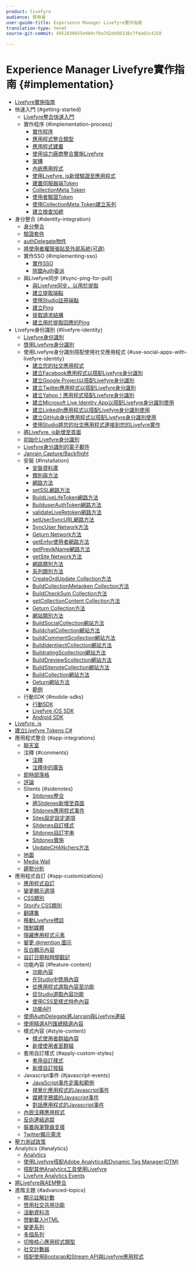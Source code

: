 ```yaml
---
product: livefyre
audience: 使用者
user-guide-title: Experience Manager Livefyre實作指南
translation-type: tm+mt
source-git-commit: 4952830655e904cfba7d2dd98338c7fda02c4250

---
```



# Experience Manager Livefyre實作指南 {#implementation}

+ [Livefyre實施指南](home.md)
+ 快速入門 {#getting-started}
   + [Livefyre整合快速入門](c-getting-started/c-getting-started.md)
   + 實作程序 {#implementation-process}
      + [實作程序](c-getting-started/c-implementation-process/c-implementation-process.md)
      + [應用程式整合類型](c-getting-started/c-implementation-process/c-app-integration-types.md)
      + [應用程式建置](c-getting-started/designer-app-implementation.md)
      + [使用協力廠商整合實施Livefyre](c-app-integrations/implement-livefyre-3rd-party.md)
      + [架構](c-getting-started/c-implementation-process/c-architecture.md)
      + [內嵌應用程式](c-getting-started/c-implementation-process/c-using-livefyre.js-to-create-customize-and-use-apps-on-your-site.md)
      + [使用Livefyre. js新增驗證至應用程式](c-getting-started/c-implementation-process/c-add-authetication-to-an-app-using-livefyre.js.md)
      + [建置伺服器端Token](c-getting-started/c-implementation-process/c-build-server-side-tokens.md)
      + [CollectionMeta Token](c-getting-started/c-implementation-process/c-collectionmeta-tokent.md)
      + [使用者驗證Token](c-getting-started/c-implementation-process/c-user-auth-token.md)
      + [使用CollectionMeta Token建立系列](t-create-a-collectionmeta-token.md)
      + [建立檢查加總](c-creating-a-checksum.md)
+ 身分整合 {#identity-integration}
   + [身分整合](t-about-identity-integration/t-about-identity-integration.md)
   + [驗證套件](t-about-identity-integration/c-authorization-package.md)
   + [authDelegate物件](t-about-identity-integration/c-building-an-auth-delegate.md)
   + [將使用者權限張貼至外部系統(可選)](t-about-identity-integration/c-posting-user-permissions-to-external-systems.md)
   + 實作SSO {#implementing-sso}
      + [實作SSO](t-about-identity-integration/c-implementing-sso/c-implementing-sso.md)
      + [除錯Auth委派](t-about-identity-integration/c-implementing-sso/c-debugging-auth.md)
   + 與Livefyre同步 {#sync-ping-for-pull}
      + [與Livefyre同步，以用於提取](t-about-identity-integration/t-sync-with-livefyre-using-ping-for-pull/t-sync-with-livefyre-using-ping-for-pull.md)
      + [建立提取端點](t-about-identity-integration/t-sync-with-livefyre-using-ping-for-pull/t-build-the-pull-endpoint.md)
      + [使用Studio註冊端點](t-about-identity-integration/t-sync-with-livefyre-using-ping-for-pull/c-register-the-endpoint-with-studio.md)
      + [建立Ping](t-about-identity-integration/t-sync-with-livefyre-using-ping-for-pull/t-build-the-ping.md)
      + [提取請求結構](t-about-identity-integration/t-sync-with-livefyre-using-ping-for-pull/t-pull-request-structure.md)
      + [建立用於提取回應的Ping](t-about-identity-integration/t-sync-with-livefyre-using-ping-for-pull/c-build-the-ping-for-pull-response.md)
+ Livefyre身份識別 {#livefyre-identity}
   + [Livefyre身份識別](c-livefyre-identity-comp/c-livefyre-identity-comp.md)
   + [啓用Livefyre身分識別](c-livefyre-identity-comp/t-enable-livefyre-identity.md)
   + 使用Livefyre身分識別搭配使用社交應用程式 {#use-social-apps-with-livefyre-identity}
      + [建立您的社交應用程式](c-livefyre-identity-comp/t-create-your-social-apps.md)
      + [建立Facebook應用程式以搭配Livefyre身分識別](c-livefyre-identity-comp/t-create-a-facebook-app-for-use-with-livefyre-identity.md)
      + [建立Google Project以搭配Livefyre身分識別](c-livefyre-identity-comp/t-create-a-google-project-for-use-with-livefyre-identity.md)
      + [建立Twitter應用程式以搭配Livefyre身分識別](c-livefyre-identity-comp/t-create-a-twitter-app-for-use-with-livefyre-identity.md)
      + [建立Yahoo！應用程式搭配Livefyre身分識別](c-livefyre-identity-comp/t-create-a-yahoo-app-for-use-with-livefyre-identity.md)
      + [建立Microsoft Live Identity App以搭配Livefyre身分識別使用](c-livefyre-identity-comp/t-create-a-microsoft-live-id-app-for-use-with-livefyre-identity.md)
      + [建立LinkedIn應用程式以搭配Livefyre身分識別使用](c-livefyre-identity-comp/t-create-a-linkedin-app-for-use-with-livefyre-identity.md)
      + [建立GitHub身分應用程式以搭配Livefyre身分識別使用](c-livefyre-identity-comp/c-create-a-github-identity.md)
      + [使用Studio將您的社交應用程式連接到您的Livefyre實作](c-livefyre-identity-comp/t-using-studio-to-connect-your-social-apps-to-your-livefyre-implementation.md)
   + [將Livefyre. js新增至頁面](c-livefyre-identity-comp/t-add-livefyre.js-to-the-page.md)
   + [初始化Livefyre身分識別](c-livefyre-identity-comp/t-initialize-livefyre-identity.md)
   + [Livefyre身分識別的電子郵件](c-livefyre-identity-comp/c-emails-for-livefyre-identity.md)
   + [Janrain Capture/Backflight](c-livefyre-identity-comp/c-janrain-capture-backplane-comp.md)
   + 安裝 {#installation}
      + [安裝資料庫](c-installing-libraries/c-installing-libraries.md)
      + [類別與方法](c-installing-libraries/c-methods-livefyre.md)
      + [網路方法](c-installing-libraries/c-network-methods.md)
      + [setSSL網路方法](c-installing-libraries/r-setssl-method.md)
      + [BuildLiveLifeToken網路方法](c-installing-libraries/r-buildlivefyretoken-method.md)
      + [BuilduserAuthToken網路方法](c-installing-libraries/r-builduserauthtoken-method.md)
      + [validateLiveRetoken網路方法](c-installing-libraries/c-validatelivefyretoken-network-method.md)
      + [setUserSyncURL網路方法](c-installing-libraries/r-setusersyncurl-method.md)
      + [SyncUser Network方法](c-installing-libraries/r-syncuser-method.md)
      + [Geturn Network方法](c-installing-libraries/r-geturn-method.md)
      + [getEnfor使用者網路方法](c-installing-libraries/r-geturnforuser-method.md)
      + [getPrevikName網路方法](c-installing-libraries/r-getnetworkname-method.md)
      + [getSite Network方法](c-installing-libraries/r-getsite-method.md)
      + [網路類別方法](c-installing-libraries/c-network-class-methods.md)
      + [系列類別方法](c-installing-libraries/c-collection-methods.md)
      + [CreateOrdUpdate Collection方法](c-installing-libraries/r-createorupdate-collection-method.md)
      + [BuildCollectionMetaoken Collection方法](c-installing-libraries/r-buildcollectionmetatoken-collection-method.md)
      + [BuildCheckSum Collection方法](c-installing-libraries/r-buildchecksum-collection-method.md)
      + [getCollectionContent Collection方法](c-installing-libraries/t-getcollectioncontent-collection-method.md)
      + [Geturn Collection方法](c-installing-libraries/r-geturn-collection-method.md)
      + [網站類別方法](c-installing-libraries/c-site-methods.md)
      + [BuildSocialCollection網站方法](c-installing-libraries/r-buildblogcollection-site-method.md)
      + [BuildchatCollection網站方法](c-installing-libraries/r-buildchatcollection-site-method.md)
      + [buildCommentScollection網站方法](c-installing-libraries/r-buildcommentscollection-site-method.md)
      + [BuildIdentijectCollection網站方法](c-installing-libraries/r-buildcountingcollection-site-method.md)
      + [BuildratingScollection網站方法](c-installing-libraries/r-buildratingscollection-site-method.md)
      + [BuildDreviewScollection網站方法](c-installing-libraries/r-buildreviewscollection-site-method.md)
      + [BuildSitenoteCollection網站方法](c-installing-libraries/r-buildsitenotescollection-site-method.md)
      + [BuildCollection網站方法](c-installing-libraries/r-buildcollection-site-method.md)
      + [Geturn網站方法](c-installing-libraries/r-geturn-site-method.md)
      + [範例](c-installing-libraries/c-libraries-examples.md)
   + 行動SDK {#mobile-sdks}
      + [行動SDK](c-mobile-sdks/c-mobile-sdks.md)
      + [Livefyre iOS SDK](c-mobile-sdks/c-livefyre-ios-sdk.md)
      + [Android SDK](c-mobile-sdks/c-android-sdk.md)
+ [Livefyre. js](c-livefyre.js.md)
+ [建立Livefyre Tokens C#](c-creating-livefyre-tokens-c-.md)
+ 應用程式整合 {#app-integrations}
   + [聊天室](c-app-integrations/c-app-integratios-chat.md)
   + 注釋 {#comments}
      + [注釋](c-app-integrations/c-comments-integration/c-comments-integration.md)
      + [注釋中的廣告](c-app-integrations/c-comments-integration/c-ads-in-comments-integration.md)
   + [即時部落格](c-app-integrations/c-live-blog-integration.md)
   + [評論](c-app-integrations/c-reviews-integration.md)
   + Sitents {#sidenotes}
      + [Sitdones整合](c-app-integrations/c-sidenotes-integration/r-sidenotes-integration.md)
      + [將Sitdenes新增至頁面](c-app-integrations/c-sidenotes-integration/r-adding-sidenotes-to-a-page.md)
      + [Sitdones應用程式事件](c-app-integrations/c-sidenotes-integration/r-app-events.md)
      + [Sites設定設定選項](c-app-integrations/c-sidenotes-integration/r-configuration-options.md)
      + [Sitdenes自訂樣式](c-app-integrations/c-sidenotes-integration/r-custom-styles.md)
      + [Sitdones自訂字串](c-app-integrations/c-sidenotes-integration/r-custom-strings.md)
      + [Sitdones實施](c-app-integrations/c-sidenotes-integration/r-sidenotes-implementation.md)
      + [UpdateCHANchers方法](c-app-integrations/c-sidenotes-integration/update-anchors-method.md)
   + [地圖](c-app-integrations/c-map-integration.md)
   + [Media Wall](c-app-integrations/c-media-wall-integration.md)
   + [趨勢分析](c-app-integrations/c-trending-integration.md)
+ 應用程式自訂 {#app-customizations}
   + [應用程式自訂](c-app-customizations/c-app-customizations.md)
   + [變更顯示選項](c-app-customizations/c-change-display-options.md)
   + [CSS類別](c-app-customizations/c-css-classes.md)
   + [Storify CSS類別](c-app-customizations/c-storify-css-classes.md)
   + [翻譯集](c-app-customizations/c-translation-sets.md)
   + [移動Livefyre標誌](c-app-customizations/c-move-the-livefyre-logo.md)
   + [限制媒體](c-app-customizations/c-restrict-media.md)
   + [隱藏應用程式元素](c-app-customizations/c-hide-app-elements.md)
   + [變更 @mention 圖示](c-app-customizations/c-change-mention-icon.md)
   + [反白顯示內容](c-app-customizations/c-highlight-content.md)
   + [自訂日期和時間戳記](c-app-customizations/c-date-time-stamp.md)
   + 功能內容 {#feature-content}
      + [功能內容](c-app-customizations/t-feature-content.md)
      + [在Studio中啓用內容](c-app-customizations/t-enable-featuring-content-in-studio.md)
      + [從應用程式選取內容至功能](c-app-customizations/t-select-content-to-feature.md)
      + [從Studio選取內容功能](c-app-customizations/t-select-content-to-feature-from-studio.md)
      + [使用CSS至樣式特色內容](c-app-customizations/c-use-css-to-style-featured-content.md)
      + [功能API](c-app-customizations/c-feature-apis.md)
   + [使用AuthDelegate將Janrain與Livefyre連結](c-app-customizations/c-connecting-janrain-to-livefyre-using-authdelegate.md)
   + [使用精選API匯總精選內容](c-app-customizations/c-aggregated-featured-content-using-the-featured-apis.md)
   + 樣式內容 {#style-content}
      + [樣式使用者群組內容](c-app-customizations/c-style-user-group-content.md)
      + [新增使用者至群組](c-app-customizations/c-adding-users-to-groups.md)
   + 套用自訂樣式 {#apply-custom-styles}
      + [套用自訂樣式](c-app-customizations/c-applying-custom-styles-.md)
      + [新增自訂按鈕](c-app-customizations/t-add-custom-buttons.md)
   + Javascript事件 {#javascript-events}
      + [JavaScript事件定義和範例](c-app-customizations/c-javascript-events.md)
      + [視覺化應用程式的Javascript事件](c-app-customizations/c-javascript-events-for-visualization-apps.md)
      + [媒體塗鴉牆的Javascript事件](c-app-customizations/c-javascript-events-media-wall.md)
      + [對話應用程式的Javascript事件](c-app-customizations/c-javascript-events-for-conversation-apps.md)
   + [內嵌注釋應用程式](c-app-customizations/c-embed-a-comments-app.md)
   + [反向連結追蹤](c-app-customizations/c-referral-tracking.md)
   + [裝置與瀏覽器支援](c-app-customizations/c-device-and-browser-support.md)
   + [Twitter顯示需求](c-app-customizations/c-twitter-display-requirements.md)
+ [壓力測試政策](c-stress-test-policy.md)
+ Analytics {#analytics}
   + [Analytics](livefyre-analytics/livefyre-analytics.md)
   + [使用Livefyre搭配Adobe Analytics和Dynamic Tag Manager(DTM)](livefyre-analytics/c-use-livefyre-with-adobe-analytics.md)
   + [搭配其他Analytics工具使用Livefyre](livefyre-analytics/c-livefyre-analytics.md)
   + [Livefyre Analytics Events](livefyre-analytics/c-livefyre-analytics-events.md)
+ [將Livefyre與AEM整合](c-livefyre-aem-integration.md)
+ 進階主題 {#advanced-topics}
   + [顯示註解計數](c-advanced-topics/t-display-comment-count.md)
   + [啓用社交共用功能](c-advanced-topics/c-enabling-social-sharing.md)
   + [活動資料流](c-advanced-topics/c-activity-stream.md)
   + [啓動載入HTML](c-advanced-topics/c-bootstrap-html.md)
   + [變更系列](c-advanced-topics/c-change-collection.md)
   + [多個系列](c-advanced-topics/c-multiple-collections.md)
   + [切換核心應用程式類型](c-advanced-topics/c-switch-core-app-types.md)
   + [社交計數器](c-advanced-topics/c-social-counter.md)
   + [搭配使用Bootsrap和Stream API與Livefyre應用程式](c-advanced-topics/bootstrap-stream-api.md)
